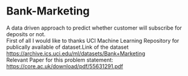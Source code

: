 # Bank-Marketing
A data driven approach to predict whether customer will subscribe for deposits or not.<br>
First of all I would like to thanks UCI Machine Learning Repository for publically available of dataset.Link of the dataset https://archive.ics.uci.edu/ml/datasets/Bank+Marketing <br>
Relevant Paper for this problem statement: https://core.ac.uk/download/pdf/55631291.pdf
